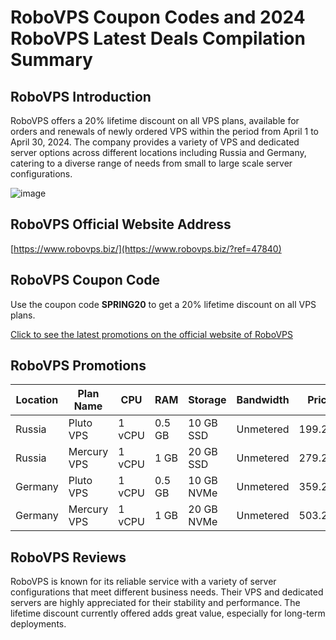 # RoboVPS Coupon Codes and 2024 RoboVPS Latest Deals Compilation Summary

## RoboVPS Introduction
RoboVPS offers a 20% lifetime discount on all VPS plans, available for orders and renewals of newly ordered VPS within the period from April 1 to April 30, 2024. The company provides a variety of VPS and dedicated server options across different locations including Russia and Germany, catering to a diverse range of needs from small to large scale server configurations.

![image](https://github.com/palfreemanycsvke/RoboVPS/assets/167727751/a4af5bcb-8930-4a6c-af48-bb674484d807)

## RoboVPS Official Website Address
[https://www.robovps.biz/](https://www.robovps.biz/?ref=47840)

## RoboVPS Coupon Code
Use the coupon code **SPRING20** to get a 20% lifetime discount on all VPS plans.  

[Click to see the latest promotions on the official website of RoboVPS](https://www.robovps.biz/?ref=47840)

## RoboVPS Promotions

| Location  | Plan Name  | CPU         | RAM    | Storage    | Bandwidth | Price     | Order Link                                              |
|-----------|------------|-------------|--------|------------|-----------|-----------|---------------------------------------------------------|
| Russia    | Pluto VPS  | 1 vCPU      | 0.5 GB | 10 GB SSD  | Unmetered | 199.20₽   | [Order Now](https://www.robovps.biz/?ref=47840)  |
| Russia    | Mercury VPS| 1 vCPU      | 1 GB   | 20 GB SSD  | Unmetered | 279.20₽   | [Order Now](https://www.robovps.biz/?ref=47840)  |
| Germany   | Pluto VPS  | 1 vCPU      | 0.5 GB | 10 GB NVMe | Unmetered | 359.20₽   | [Order Now](https://www.robovps.biz/?ref=47840)            |
| Germany   | Mercury VPS| 1 vCPU      | 1 GB   | 20 GB NVMe | Unmetered | 503.20₽   | [Order Now](https://www.robovps.biz/?ref=47840)            |

## RoboVPS Reviews
RoboVPS is known for its reliable service with a variety of server configurations that meet different business needs. Their VPS and dedicated servers are highly appreciated for their stability and performance. The lifetime discount currently offered adds great value, especially for long-term deployments.

